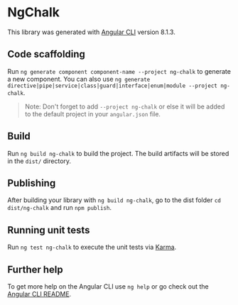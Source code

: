 # NgChalk

This library was generated with [Angular CLI](https://github.com/angular/angular-cli) version 8.1.3.

## Code scaffolding

Run `ng generate component component-name --project ng-chalk` to generate a new component. You can also use `ng generate directive|pipe|service|class|guard|interface|enum|module --project ng-chalk`.
> Note: Don't forget to add `--project ng-chalk` or else it will be added to the default project in your `angular.json` file. 

## Build

Run `ng build ng-chalk` to build the project. The build artifacts will be stored in the `dist/` directory.

## Publishing

After building your library with `ng build ng-chalk`, go to the dist folder `cd dist/ng-chalk` and run `npm publish`.

## Running unit tests

Run `ng test ng-chalk` to execute the unit tests via [Karma](https://karma-runner.github.io).

## Further help

To get more help on the Angular CLI use `ng help` or go check out the [Angular CLI README](https://github.com/angular/angular-cli/blob/master/README.md).
